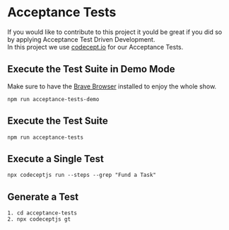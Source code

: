 # Acceptance Tests

If you would like to contribute to this project it yould be great if you did so by applying Acceptance Test Driven Development.  
In this project we use [codecept.io](https://codecept.io/) for our Acceptance Tests.

## Execute the Test Suite in Demo Mode

Make sure to have the [Brave Browser](https://brave.com) installed to enjoy the whole show.

```
npm run acceptance-tests-demo
```

## Execute the Test Suite

```
npm run acceptance-tests
```

## Execute a Single Test

```
npx codeceptjs run --steps --grep "Fund a Task"
```

## Generate a Test

```
1. cd acceptance-tests
2. npx codeceptjs gt
```
